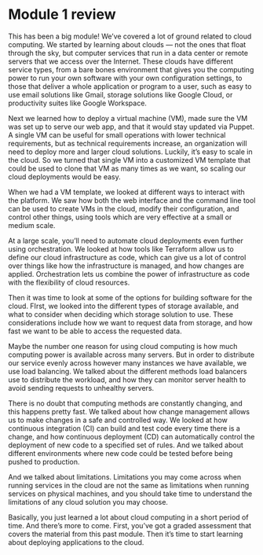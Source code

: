 # Module 1 review

This has been a big module! We’ve covered a lot of ground related to cloud computing. We started by learning about clouds — not the ones that float through the sky, but computer services that run in a data center or remote servers that we access over the Internet. These clouds have different service types, from a bare bones environment that gives you the computing power to run your own software with your own configuration settings, to those that deliver a whole application or program to a user, such as easy to use email solutions like Gmail, storage solutions like Google Cloud, or productivity suites like Google Workspace. 

Next we learned how to deploy a virtual machine (VM), made sure the VM was set up to serve our web app, and that it would stay updated via Puppet. A single VM can be useful for small operations with lower technical requirements, but as technical requirements increase, an organization will need to deploy more and larger cloud solutions. Luckily, it’s easy to scale in the cloud. So we turned that single VM into a customized VM template that could be used to clone that VM as many times as we want, so scaling our cloud deployments would be easy. 

When we had a VM template, we looked at different ways to interact with the platform. We saw how both the web interface and the command line tool can be used to create VMs in the cloud, modify their configuration, and control other things, using tools which are very effective at a small or medium scale. 

At a large scale, you’ll need to automate cloud deployments even further using orchestration. We looked at how tools like Terraform allow us to define our cloud infrastructure as code, which can give us a lot of control over things like how the infrastructure is managed, and how changes are applied. Orchestration lets us combine the power of infrastructure as code with the flexibility of cloud resources. 

Then it was time to look at some of the options for building software for the cloud. FIrst, we looked into the different types of storage available, and what to consider when deciding which storage solution to use. These considerations include how we want to request data from storage, and how fast we want to be able to access the requested data.

Maybe the number one reason for using cloud computing is how much computing power is available across many servers. But in order to distribute our service evenly across however many instances we have available, we use load balancing. We talked about the different methods load balancers use to distribute the workload, and how they can monitor server health to avoid sending requests to unhealthy servers. 

There is no doubt that computing methods are constantly changing, and this happens pretty fast. We talked about how change management allows us to make changes in a safe and controlled way. We looked at how continuous integration (CI) can build and test code every time there is a change, and how continuous deployment (CD) can automatically control the deployment of new code to a specified set of rules. And we talked about different environments where new code could be tested before being pushed to production. 

And we talked about limitations. Limitations you may come across when running services in the cloud are not the same as limitations when running services on physical machines, and you should take time to understand the limitations of any cloud solution you may choose. 

Basically, you just learned a lot about cloud computing in a short period of time. And there’s more to come. First, you’ve got a graded assessment that covers the material from this past module. Then it’s time to start learning about deploying applications to the cloud.
